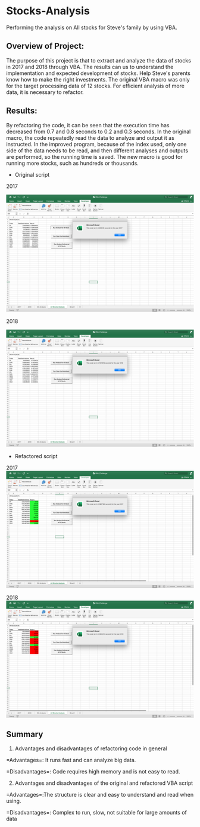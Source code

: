# Stocks-Analysis
  Performing the analysis on All stocks for Steve's family by using VBA. 

## Overview of Project:
  The purpose of this project is that to extract and analyze the data of stocks in 2017 and 2018 through VBA. The results can us to understand the implementation and expected development of stocks. Help Steve's parents know how to make the right investments.
The original VBA macro was only for the target processing data of 12 stocks. For efficient analysis of more data, it is necessary to refactor.

## Results:
  By refactoring the code, it can be seen that the execution time has decreased from 0.7 and 0.8 seconds to 0.2 and 0.3 seconds. In the original macro, the code repeatedly read the data to analyze and output it as instructed. In the improved program, because of the index used, only one side of the data needs to be read, and then different analyses and outputs are performed, so the running time is saved. The new macro is good for running more stocks, such as hundreds or thousands.

* Original script

2017

![image_name](https://github.com/Ammonwyz/stocks-analysis/blob/15bae4f73eb008fb55e5e5c15b56be060519ccd0/Original%20VBA%202017.png)

2018

![image_name](https://github.com/Ammonwyz/stocks-analysis/blob/0a46e854ab4fb130cc9fb1e86de0ceced8208daf/Original%20VBA%202018.png)


* Refactored script

2017
![image_name](VBA_Challenge_2017.png)

2018
![image_name](VBA_Challenge_2018.png)



## Summary
1. Advantages and disadvantages of refactoring code in general

=Advantages=: It runs fast and can analyze big data.

=Disadvantages=: Code requires high memory and is not easy to read.

2. Advantages and disadvantages of the original and refactored VBA script

=Advantages=:The structure is clear and easy to understand and read when using.

=Disadvantages=: Complex to run, slow, not suitable for large amounts of data

